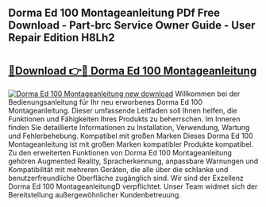 ## Dorma Ed 100 Montageanleitung PDf Free Download - Part-brc Service Owner Guide - User Repair Edition H8Lh2

# <h2><a href="http://df8catk.blite.top/?on=Dorma+Ed+100+Montageanleitung">🔗Download 👉🔴 Dorma Ed 100 Montageanleitung</a></h2>

[![Dorma Ed 100 Montageanleitung new download](https://i.imgur.com/lujVjoI.png)](http://df8catk.blite.top/?on=Dorma+Ed+100+Montageanleitung)
Willkommen bei der Bedienungsanleitung für Ihr neu erworbenes Dorma Ed 100 Montageanleitung. Dieser umfassende Leitfaden soll Ihnen helfen, die Funktionen und Fähigkeiten Ihres Produkts zu beherrschen. Im Inneren finden Sie detaillierte Informationen zu Installation, Verwendung, Wartung und Fehlerbehebung. Kompatibel mit großen Marken Dieses Dorma Ed 100 Montageanleitung ist mit großen Marken kompatibler Produkte kompatibel. Zu den erweiterten Funktionen von Dorma Ed 100 Montageanleitung gehören Augmented Reality, Spracherkennung, anpassbare Warnungen und Kompatibilität mit mehreren Geräten, die alle über die schlanke und benutzerfreundliche Oberfläche zugänglich sind. Wir sind der Exzellenz Dorma Ed 100 MontageanleitungD verpflichtet. Unser Team widmet sich der Bereitstellung außergewöhnlicher Kundenbetreuung.
